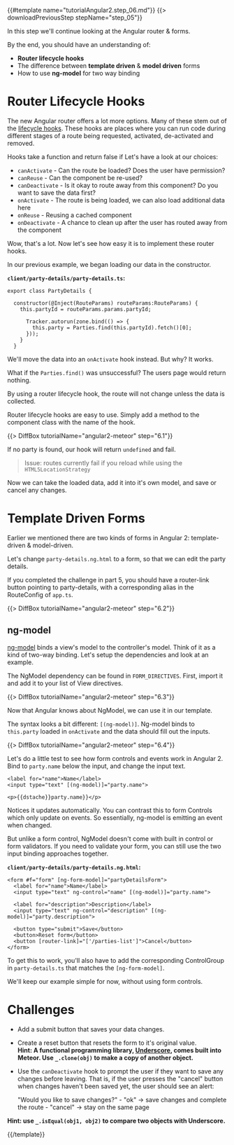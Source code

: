 {{#template name="tutorialAngular2.step_06.md"}}
{{> downloadPreviousStep stepName="step_05"}}  
  
In this step we'll continue looking at the Angular router & forms.

By the end, you should have an understanding of:

- **Router lifecycle hooks**
- The difference between **template driven** & **model driven** forms
- How to use **ng-model** for two way binding

# Router Lifecycle Hooks

The new Angular router offers a lot more options. Many of these stem out of the [lifecycle hooks](https://angular.github.io/router/lifecycle). These hooks are places where you can run code during different stages of a route being requested, activated, de-activated and removed.

Hooks take a function and return false if Let's have a look at our choices:

* `canActivate` - Can the route be loaded? Does the user have permission?
* `canReuse` - Can the component be re-used?
* `canDeactivate` - Is it okay to route away from this component? Do you want to save the data first?
* `onActivate` - The route is being loaded, we can also load additional data here
* `onReuse` - Reusing a cached component
* `onDeactivate` - A chance to clean up after the user has routed away from the component

Wow, that's a lot. Now let's see how easy it is to implement these router hooks.

In our previous example, we began loading our data in the constructor.

__`client/party-details/party-details.ts`:__

    export class PartyDetails {

      constructor(@Inject(RouteParams) routeParams:RouteParams) {
        this.partyId = routeParams.params.partyId;

          Tracker.autorun(zone.bind(() => {
            this.party = Parties.find(this.partyId).fetch()[0];
          }));
        }
      }

We'll move the data into an `onActivate` hook instead. But why? It works.

What if the `Parties.find()` was unsuccessful? The users page would return nothing.

By using a router lifecycle hook, the route will not change unless the data is collected.

Router lifecycle hooks are easy to use. Simply add a method to the component class with the name of the hook.

{{> DiffBox tutorialName="angular2-meteor" step="6.1"}}

If no party is found, our hook will return `undefined` and fail.

> Issue: routes currently fail if you reload while using the `HTML5LocationStrategy`

Now we can take the loaded data, add it into it's own model, and save or cancel any changes.



# Template Driven Forms

Earlier we mentioned there are two kinds of forms in Angular 2: template-driven & model-driven.

Let's change `party-details.ng.html` to a form, so that we can edit the party details.

If you completed the challenge in part 5, you should have a router-link button pointing to party-details, with a corresponding alias in the RouteConfig of `app.ts`.

{{> DiffBox tutorialName="angular2-meteor" step="6.2"}}


## ng-model

[ng-model](https://angular.io/docs/js/latest/api/forms/NgModel-class.html) binds a view's model to the controller's model. Think of it as a kind of two-way binding. Let's setup the dependencies and look at an example.

The NgModel dependency can be found in `FORM_DIRECTIVES`. First, import it and add it to your list of View directives.

{{> DiffBox tutorialName="angular2-meteor" step="6.3"}}

Now that Angular knows about NgModel, we can use it in our template.

The syntax looks a bit different: `[(ng-model)]`. Ng-model binds to `this.party` loaded in `onActivate` and the data should fill out the inputs.

{{> DiffBox tutorialName="angular2-meteor" step="6.4"}}

Let's do a little test to see how form controls and events work in Angular 2. Bind to `party.name` below the input, and change the input text.

    <label for="name">Name</label>
    <input type="text" [(ng-model)]="party.name">

    <p>{{dstache}}party.name}}</p>

Notices it updates automatically. You can contrast this to form Controls which only update on events. So essentially, ng-model is emitting an event when changed.

But unlike a form control, NgModel doesn't come with built in control or form validators. If you need to validate your form, you can still use the two input binding approaches together.

__`client/party-details/party-details.ng.html`:__

    <form #f="form" [ng-form-model]="partyDetailsForm">
      <label for="name">Name</label>
      <input type="text" ng-control="name" [(ng-model)]="party.name">

      <label for="description">Description</label>
      <input type="text" ng-control="description" [(ng-model)]="party.description">

      <button type="submit">Save</button>
      <button>Reset form</button>
      <button [router-link]="['/parties-list']">Cancel</button>
    </form>

To get this to work, you'll also have to add the corresponding ControlGroup in `party-details.ts` that matches the `[ng-form-model]`.

We'll keep our example simple for now, without using form controls.

# Challenges

- Add a submit button that saves your data changes.

- Create a reset button that resets the form to it's original value.<br/>
  **Hint: A functional programming library, [Underscore](http://underscorejs.org/),  comes built into Meteor. Use `_.clone(obj)` to make a copy of another object.**

- Use the `canDeactivate` hook to prompt the user if they want to save any changes before leaving.
That is, if the user presses the "cancel" button when changes haven't been saved yet, the user should see an alert:

    "Would you like to save changes?"
      \- "ok" -> save changes and complete the route
      \- "cancel" -> stay on the same page

**Hint: use `_.isEqual(obj1, obj2)` to compare two objects with Underscore.**

{{/template}}
